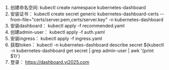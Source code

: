 1. 创建命名空间:
    kubectl create namespace kubernetes-dashboard
2. 安装证书：
    kubectl create secret generic kubernetes-dashboard-certs --from-file="certs/server.pem,certs/server.key" -n kubernetes-dashboard
3. 安装dashboard：
    kubectl apply -f recommended.yaml
4. 创建admin-user：
    kubectl apply -f auth.yaml
5. 安装ingress：
    kubectl apply -f ingress.yaml
6. 获取token：
    kubectl -n kubernetes-dashboard describe secret $(kubectl -n kubernetes-dashboard get secret | grep admin-user | awk '{print $1}')
7. 登录：
    https://dashboard.yj2025.com
